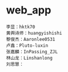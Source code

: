 ﻿# web_app

	李显：hktk70
	黄舆诗师：huangyishishi
	黎俊杰：Aaronlee0531
	卢鑫：Pluto-luxin
	张嘉麟：InPassing_ZJL
	林山龙：Linshanlong
	刘思慧：
